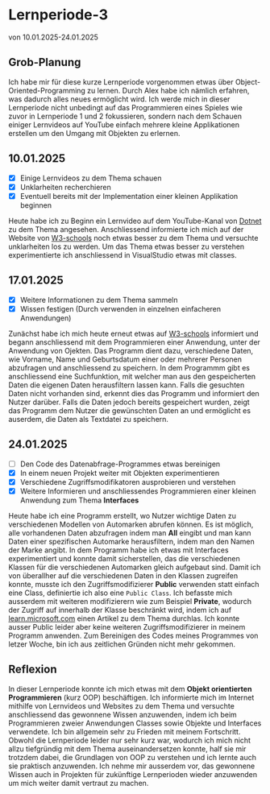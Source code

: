 # Lernperiode-3
von 10.01.2025-24.01.2025
## Grob-Planung
Ich habe mir für diese kurze Lernperiode vorgenommen etwas über Object-Oriented-Programming zu lernen. Durch Alex habe ich nämlich erfahren, was dadurch alles neues ermöglicht wird. Ich werde mich in dieser Lernperiode nicht unbedingt auf das Programmieren eines Spieles wie zuvor in Lernperiode 1 und 2 fokussieren, sondern nach dem Schauen einiger Lernvideos auf YouTube einfach mehrere kleine Applikationen erstellen um den Umgang mit Objekten zu erlernen.
## 10.01.2025
- [X] Einige Lernvideos zu dem Thema schauen
- [X] Unklarheiten recherchieren
- [X] Eventuell bereits mit der Implementation einer kleinen Applikation beginnen

Heute habe ich zu Beginn ein Lernvideo auf dem YouTube-Kanal von [Dotnet](https://www.youtube.com/dotnet) zu dem Thema angesehen. Anschliessend informierte ich mich auf der Website von [W3-schools](https://www.w3schools.com/) noch etwas besser zu dem Thema und versuchte unklarheiten los zu werden. Um das Thema etwas besser zu verstehen experimentierte ich anschliessend in VisualStudio etwas mit classes.

## 17.01.2025
- [X] Weitere Informationen zu dem Thema sammeln
- [X] Wissen festigen (Durch verwenden in einzelnen einfacheren Anwendungen)

Zunächst habe ich mich heute erneut etwas auf [W3-schools](https://www.w3schools.com/) informiert und begann anschliessend mit dem Programmieren einer Anwendung, unter der Anwendung von Ojekten. Das Programm dient dazu, verschiedene Daten, wie Vorname, Name und Geburtsdatum einer oder mehrerer Personen abzufragen und anschliessend zu speichern. In dem Programmm gibt es anschliessend eine Suchfunktion, mit welcher man aus den gespeicherten Daten die eigenen Daten herausfiltern lassen kann. Falls die gesuchten Daten nicht vorhanden sind, erkennt dies das Programm und informiert den Nutzer darüber. Falls die Daten jedoch bereits gespeichert wurden, zeigt das Programm dem Nutzer die gewünschten Daten an und ermöglicht es auserdem, die Daten als Textdatei zu speichern.

## 24.01.2025
- [ ] Den Code des Datenabfrage-Programmes etwas bereinigen 
- [X] In einem neuen Projekt weiter mit Objekten experimentieren
- [X] Verschiedene Zugriffsmodifikatoren ausprobieren und verstehen
- [X] Weitere Informieren und anschliessendes Programmieren einer kleinen Anwendung zum Thema **Interfaces**

Heute habe ich eine Programm erstellt, wo Nutzer wichtige Daten zu verschiedenen Modellen von Automarken abrufen können. Es ist möglich, alle vorhandenen Daten abzufragen indem man **All** eingibt und man kann Daten einer spezifischen Automarke herausfiltern, indem man den Namen der Marke angibt. In dem Programm habe ich etwas mit Interfaces experimentiert und konnte damit sicherstellen, das die verschiedenen Klassen für die verschiedenen Automarken gleich aufgebaut sind. Damit ich von überallher auf die verschiedenen Daten in den Klassen zugreifen konnte, musste ich den Zugriffsmodifizierer **Public** verwenden statt einfach eine Class, definiertie ich also eine `Public Class`. Ich befasste mich ausserdem mit weiteren modifizierern wie zum Beispiel **Private**, wodurch der Zugriff auf innerhalb der Klasse beschränkt wird, indem ich auf [learn.microsoft.com](https://learn.microsoft.com/de-de/dotnet/csharp/programming-guide/classes-and-structs/access-modifiers) einen Artikel zu dem Thema durchlas. Ich konnte ausser Public leider aber keine weiteren Zugriffsmodifizierer in meinem Programm anwenden. Zum Bereinigen des Codes meines Programmes von letzer Woche, bin ich aus zeitlichen Gründen nicht mehr gekommen.

## Reflexion
In dieser Lernperiode konnte ich mich etwas mit dem **Objekt orientierten Programmieren** (kurz OOP) beschäftigen. Ich informierte mich im Internet mithilfe von Lernvideos und Websites zu dem Thema und versuchte anschliessend das gewonnene Wissen anzuwenden, indem ich beim Programmieren zweier Anwendungen Classes sowie Objekte und Interfaces verwendete. Ich bin allgemein sehr zu Frieden mit meinem Fortschritt. Obwohl die Lernperiode leider nur sehr kurz war, wodurch ich mich nicht allzu tiefgründig mit dem Thema auseinandersetzen konnte, half sie mir trotzdem dabei, die Grundlagen von OOP zu verstehen und ich lernte auch sie praktisch anzuwenden. Ich nehme mir ausserdem vor, das gewonnene Wissen auch in Projekten für zukünftige Lernperioden wieder anzuwenden um mich weiter damit vertraut zu machen.
